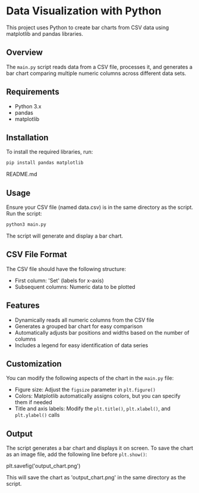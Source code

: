 # Data Visualization with Python

This project uses Python to create bar charts from CSV data using matplotlib and pandas libraries.

## Overview

The `main.py` script reads data from a CSV file, processes it, and generates a bar chart comparing multiple numeric columns across different data sets.

## Requirements

- Python 3.x
- pandas
- matplotlib

## Installation

To install the required libraries, run:

```bash
pip install pandas matplotlib
```

README.md

## Usage

Ensure your CSV file (named data.csv) is in the same directory as the script.
Run the script:

```bash
python3 main.py
```

The script will generate and display a bar chart.

## CSV File Format

The CSV file should have the following structure:

- First column: 'Set' (labels for x-axis)
- Subsequent columns: Numeric data to be plotted

## Features

- Dynamically reads all numeric columns from the CSV file
- Generates a grouped bar chart for easy comparison
- Automatically adjusts bar positions and widths based on the number of columns
- Includes a legend for easy identification of data series

## Customization

You can modify the following aspects of the chart in the `main.py` file:

- Figure size: Adjust the `figsize` parameter in `plt.figure()`
- Colors: Matplotlib automatically assigns colors, but you can specify them if needed
- Title and axis labels: Modify the `plt.title()`, `plt.xlabel()`, and `plt.ylabel()` calls

## Output

The script generates a bar chart and displays it on screen. To save the chart as an image file, add the following line before `plt.show()`:

plt.savefig('output_chart.png')

This will save the chart as 'output_chart.png' in the same directory as the script.
